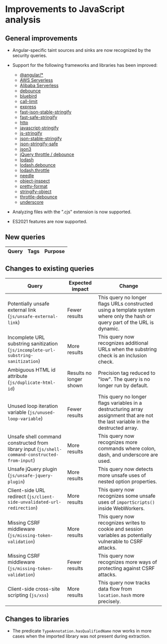 # Improvements to JavaScript analysis

## General improvements

* Angular-specific taint sources and sinks are now recognized by the security queries.

* Support for the following frameworks and libraries has been improved:
  - [@angular/*](https://www.npmjs.com/package/@angular/core)
  - [AWS Serverless](https://docs.aws.amazon.com/serverless-application-model/latest/developerguide/sam-resource-function.html)
  - [Alibaba Serverless](https://www.alibabacloud.com/help/doc-detail/156876.htm)
  - [debounce](https://www.npmjs.com/package/debounce)
  - [bluebird](https://www.npmjs.com/package/bluebird)
  - [call-limit](https://www.npmjs.com/package/call-limit)
  - [express](https://www.npmjs.com/package/express)
  - [fast-json-stable-stringify](https://www.npmjs.com/package/fast-json-stable-stringify)
  - [fast-safe-stringify](https://www.npmjs.com/package/fast-safe-stringify)
  - [http](https://nodejs.org/api/http.html)
  - [javascript-stringify](https://www.npmjs.com/package/javascript-stringify)
  - [js-stringify](https://www.npmjs.com/package/js-stringify)
  - [json-stable-stringify](https://www.npmjs.com/package/json-stable-stringify)
  - [json-stringify-safe](https://www.npmjs.com/package/json-stringify-safe)
  - [json3](https://www.npmjs.com/package/json3)
  - [jQuery throttle / debounce](https://github.com/cowboy/jquery-throttle-debounce)
  - [lodash](https://www.npmjs.com/package/lodash)
  - [lodash.debounce](https://www.npmjs.com/package/lodash.debounce)
  - [lodash.throttle](https://www.npmjs.com/package/lodash.throttle)
  - [needle](https://www.npmjs.com/package/needle)
  - [object-inspect](https://www.npmjs.com/package/object-inspect)
  - [pretty-format](https://www.npmjs.com/package/pretty-format)
  - [stringify-object](https://www.npmjs.com/package/stringify-object)
  - [throttle-debounce](https://www.npmjs.com/package/throttle-debounce)
  - [underscore](https://www.npmjs.com/package/underscore)

* Analyzing files with the ".cjs" extension is now supported.
* ES2021 features are now supported.

## New queries

| **Query**                                                                       | **Tags**                                                          | **Purpose**                                                                                                                                                                            |
|---------------------------------------------------------------------------------|-------------------------------------------------------------------|----------------------------------------------------------------------------------------------------------------------------------------------------------------------------------------|


## Changes to existing queries

| **Query**                      | **Expected impact**          | **Change**                                                                |
|--------------------------------|------------------------------|---------------------------------------------------------------------------|
| Potentially unsafe external link (`js/unsafe-external-link`) | Fewer results | This query no longer flags URLs constructed using a template system where only the hash or query part of the URL is dynamic. |
| Incomplete URL substring sanitization (`js/incomplete-url-substring-sanitization`) | More results | This query now recognizes additional URLs when the substring check is an inclusion check. |
| Ambiguous HTML id attribute (`js/duplicate-html-id`) | Results no longer shown | Precision tag reduced to "low". The query is no longer run by default. |
| Unused loop iteration variable (`js/unused-loop-variable`) | Fewer results | This query no longer flags variables in a destructuring array assignment that are not the last variable in the destructed array. |
| Unsafe shell command constructed from library input (`js/shell-command-constructed-from-input`) | More results | This query now recognizes more commands where colon, dash, and underscore are used. |
| Unsafe jQuery plugin (`js/unsafe-jquery-plugin`) | More results | This query now detects more unsafe uses of nested option properties. |
| Client-side URL redirect (`js/client-side-unvalidated-url-redirection`) | More results | This query now recognizes some unsafe uses of `importScripts()` inside WebWorkers. |
| Missing CSRF middleware (`js/missing-token-validation`) | More results | This query now recognizes writes to cookie and session variables as potentially vulnerable to CSRF attacks. |
| Missing CSRF middleware (`js/missing-token-validation`) | Fewer results | This query now recognizes more ways of protecting against CSRF attacks. |
| Client-side cross-site scripting (`js/xss`) | More results | This query now tracks data flow from `location.hash` more precisely. |


## Changes to libraries
* The predicate `TypeAnnotation.hasQualifiedName` now works in more cases when the imported library was not present during extraction.
